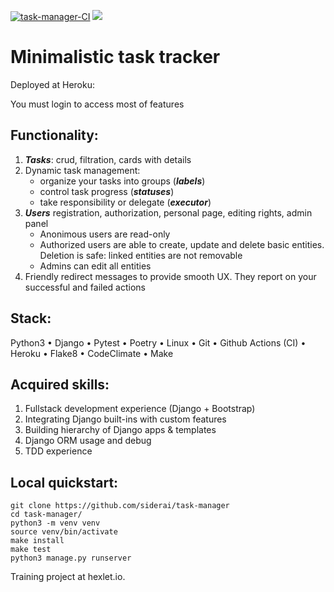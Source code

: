 [![task-manager-CI](https://github.com/siderai/task-manager/actions/workflows/task-manager-CI.yml/badge.svg)](https://github.com/siderai/task-manager/actions/workflows/task-manager-CI.yml)
<a href="https://codeclimate.com/github/siderai/task-manager/test_coverage"><img src="https://api.codeclimate.com/v1/badges/777d2c6fdc6f40625215/test_coverage" /></a>

# Minimalistic task tracker

Deployed at Heroku: 

You must login to access most of features

## Functionality:

1. ***Tasks***: crud, filtration, cards with details
2. Dynamic task management: 
      - organize your tasks into groups (***labels***) 
      - control task progress (***statuses***)
      - take responsibility or delegate (***executor***)
3. ***Users*** registration, authorization, personal page, editing rights, admin panel
      - Anonimous users are read-only
      - Authorized users are able to create, update and delete basic entities. Deletion is safe: linked entities are not removable
      - Admins can edit all entities
4. Friendly redirect messages to provide smooth UX. They report on your successful and failed actions



## Stack:

Python3
• Django
• Pytest
• Poetry
• Linux
• Git
• Github Actions (CI)
• Heroku
• Flake8
• CodeClimate
• Make

## Acquired skills: 
1. Fullstack development experience (Django + Bootstrap)
2. Integrating Django built-ins with custom features
3. Building hierarсhy of Django apps & templates
4. Django ORM usage and debug
5. TDD experience


## Local quickstart:

``` 
git clone https://github.com/siderai/task-manager
cd task-manager/
python3 -m venv venv
source venv/bin/activate
make install
make test
python3 manage.py runserver
```

Training project at hexlet.io.



